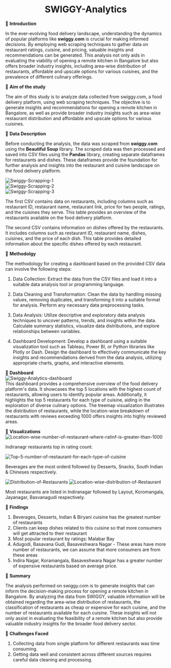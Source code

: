 <h1 align="center" >SWIGGY-Analytics</h1>
                                              
🔘 **Introduction**

In the ever-evolving food delivery landscape, understanding the dynamics of popular platforms like **swiggy.com** is crucial for making informed decisions. By employing web scraping techniques to gather data on restaurant ratings, cuisine, and pricing, valuable insights and recommendations can be generated. This analysis not only aids in evaluating the viability of opening a remote kitchen in Bangalore but also offers broader industry insights, including area-wise distribution of restaurants, affordable and upscale options for various cuisines, and the prevalence of different culinary offerings.

🔘 **Aim of the study**

The aim of this study is to analyze data collected from swiggy.com, a food delivery platform, using web scraping techniques. The objective is to generate insights and recommendations for opening a remote kitchen in Bangalore, as well as provide broader industry insights such as area-wise restaurant distribution and affordable and upscale options for various cuisines.

🔘 **Data Description**

Before conducting the analysis, the data was scraped from **swiggy.com** using the **Beautiful Soup** library. The scraped data was then processed and saved into CSV files using the **Pandas** library, creating separate dataframes for restaurants and dishes. These dataframes provide the foundation for further analysis and insights into the restaurant and cuisine landscape on the food delivery platform.

<img src="https://i.ibb.co/Yb5FgnT/Swiggy-Scrapping-1.png" alt="Swiggy-Scrapping-1" border="0"><br>
<img src="https://i.ibb.co/mDspsNG/Swiggy-Scrapping-2.png" alt="Swiggy-Scrapping-2" border="0"><br>
<img src="https://i.ibb.co/X233D0g/Swiggy-Scrapping-3.png" alt="Swiggy-Scrapping-3" border="0">

The first CSV contains data on restaurants, including columns such as restaurant ID, restaurant name, restaurant link, price for two people, ratings, and the cuisines they serve. This table provides an overview of the restaurants available on the food delivery platform.

The second CSV contains information on dishes offered by the restaurants. It includes columns such as restaurant ID, restaurant name, dishes, cuisines, and the price of each dish. This table provides detailed information about the specific dishes offered by each restaurant.



🔘 **Methodolgy**

The methodology for creating a dashboard based on the provided CSV data can involve the following steps:

1. Data Collection: Extract the data from the CSV files and load it into a suitable data analysis tool or programming language.

2. Data Cleaning and Transformation: Clean the data by handling missing values, removing duplicates, and transforming it into a suitable format for analysis. Perform any necessary data preprocessing tasks.

3. Data Analysis: Utilize descriptive and exploratory data analysis techniques to uncover patterns, trends, and insights within the data. Calculate summary statistics, visualize data distributions, and explore relationships between variables.

4. Dashboard Development: Develop a dashboard using a suitable visualization tool such as Tableau, Power BI, or Python libraries like Plotly or Dash. Design the dashboard to effectively communicate the key insights and recommendations derived from the data analysis, utilizing appropriate charts, graphs, and interactive elements.

🔘 **Dashboard**<br>
<img src="https://i.ibb.co/6n8MdVT/Swiggy-Analytics-dashboard.png" alt="Swiggy-Analytics-dashboard" border="0"><br>
This dashboard provides a comprehensive overview of the food delivery platform's data. It showcases the top 5 locations with the highest count of restaurants, allowing users to identify popular areas. Additionally, it highlights the top 5 restaurants for each type of cuisine, aiding in the exploration of diverse culinary options. The treemap visualization illustrates the distribution of restaurants, while the location-wise breakdown of restaurants with reviews exceeding 1000 offers insights into highly reviewed areas.

🔘 **Visualizations**<br>
<img src="https://i.ibb.co/4Z1Hdkd/Location-wise-number-of-restaurant-where-ratinf-is-greater-than-1000.png" alt="Location-wise-number-of-restaurant-where-ratinf-is-greater-than-1000" border="0">
<p>Indiranagr restaurants top in rating count.</p>
<img src="https://i.ibb.co/QHpdF3G/Top-5-number-of-restaurant-for-each-type-of-cuisine.png" alt="Top-5-number-of-restaurant-for-each-type-of-cuisine" border="0">
<p>Beverages are the most orderd followed by Desserts, Snacks, South Indian & Chineses respectively.</p>
<img src="https://i.ibb.co/6tLXSkR/Distribution-of-Restaurants.png" alt="Distribution-of-Restaurants" border="0">
<img src="https://i.ibb.co/zfbJxhz/Location-wise-distribution-of-Restaurant.png" alt="Location-wise-distribution-of-Restaurant" border="0">
<p>Most restaurants are listed in Indiranagar followed by Layout, Koromangala, Jayanagar, Basvanagudi respectively.</p>

🔘 **Findings**

1. Beverages, Desserts, Indian & Biryani cuisine has the greatest number of restaurants
2. Clients can keep dishes related to this cuisine so that more consumers will get attracted to their restaurant
3. Most popular restaurant by ratings: Malabar Bay
4. Adugodi, Basavana Gudi, Basaveshwara Nagar - These areas have more number of restaurants, we can assume that more consumers are from these areas
5. Indira Nagar, Koramangala, Basaveshwara Nagar has a greater number of expensive restaurants based on average price. 


🔘 **Summary**

The analysis performed on swiggy.com is to generate insights that can inform the decision-making process for opening a remote kitchen in Bangalore. By analyzing the data from SWIGGY, valuable information will be obtained regarding the area-wise distribution of restaurants, the classification of restaurants as cheap or expensive for each cuisine, and the number of restaurants available for each cuisine. These insights will not only assist in evaluating the feasibility of a remote kitchen but also provide valuable industry insights for the broader food delivery sector.

🔘 **Challenges Faced**

1. Collecting data from single platform for different restaurants was time consuming.
2. Getting data well and consistent across different  sources requires careful data cleaning and processing.
